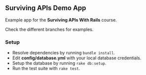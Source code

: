 ## Surviving APIs Demo App

Example app for the **Surviving APIs With Rails** course.

Check the different branches for examples.

### Setup

* Resolve dependencies by running `bundle install`.
* Edit **config/database.yml** with your local database credentials.
* Setup the database by running `rake db:setup`.
* Run the test suite with `rake test`.

